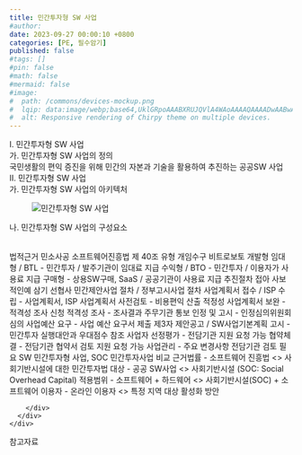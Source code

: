 ```yaml
---
title: 민간투자형 SW 사업
#author: 
date: 2023-09-27 00:00:10 +0800
categories: [PE, 필수암기]
published: false
#tags: []
#pin: false
#math: false
#mermaid: false
#image:
#  path: /commons/devices-mockup.png
#  lqip: data:image/webp;base64,UklGRpoAAABXRUJQVlA4WAoAAAAQAAAADwAABwAAQUxQSDIAAAARL0AmbZurmr57yyIiqE8oiG0bejIYEQTgqiDA9vqnsUSI6H+oAERp2HZ65qP/VIAWAFZQOCBCAAAA8AEAnQEqEAAIAAVAfCWkAALp8sF8rgRgAP7o9FDvMCkMde9PK7euH5M1m6VWoDXf2FkP3BqV0ZYbO6NA/VFIAAAA
#  alt: Responsive rendering of Chirpy theme on multiple devices.
---
```


<div class="post-wrap">
  <div class="para">
    <div class="para-title">
      I. 민간투자형 SW 사업
    </div>
    <div class="para-cntnt">
      <div class="para">
        <div class="para-title">
          가. 민간투자형 SW 사업의 정의
        </div>
        <div class="para-cntnt">
            국민생활의 편익 증진을 위해 민간의 자본과 기술을 활용하여 추진하는 공공SW 사업
        </div>
      </div>
    </div>
  </div>
  
  <div class="para">
    <div class="para-title">
      II. 민간투자형 SW 사업
    </div>
    <div class="para-cntnt">
      <div class="para">
        <div class="para-title">
          가. 민간투자형 SW 사업의 아키텍처
        </div>
        <div class="para-cntnt">
          <figure class="post-figure">
            <img src="/assets/img/posts/민간투자형-SW-사업.png" alt="민간투자형 SW 사업">
<!--            <figcaption>Source: Unveiling the Metaverse: Exploring Emerging Trends, Multifaceted Perspectives, and Future Challenges</figcaption>-->
          </figure>
        </div>
      </div>
      <div class="para">
        <div class="para-title">
          나. 민간투자형 SW 사업의 구성요소
        </div>
        <div class="para-cntnt">
          <table class="post-table">
          </table>
          법적근거 민소사공
  소프트웨어진흥법 제 40조
유형 개임수구 비트로보토
  개발형
    임대형 / BTL - 민간투자 / 발주기관이 임대료 지급
    수익형 / BTO - 민간투자 / 이용자가 사용료 지급
  구매형 - 상용SW구매, SaaS / 공공기관이 사용료 지급
추진절차 접아 사보적인예 삼기 선협사
  민간제안사업 절차 / 정부고시사업 절차
  사업계획서 접수 / ISP 수립 - 사업계획서, ISP
  사업계획서 사전검토 - 비용편익 산출 적정성
  사업계획서 보완 - 적격성 조사 신청
  적격성 조사 - 조사결과 주무기관 통보
  인정 및 고시 - 인정심의위원회 심의
  사업예산 요구 - 사업 예산 요구서 제출
  제3자 제안공고 / SW사업기본계획 고시 - 민간투자 실행대안과 우대점수 참조
  사업자 선정평가 - 전담기관 지원 요청 가능
  협약체결 - 전담기관 협약서 검토 지원 요청 가능
  사업관리 - 주요 변경사항 전담기관 검토 필요
SW 민간투자형 사업, SOC 민간투자사업 비교
  근거법률 - 소프트웨어 진흥법 &lt;&gt; 사회기반시설에 대한 민간투자법
  대상 - 공공 SW사업 &lt;&gt; 사회기반시설 (SOC: Social Overhead Capital)
  적용범위 - 소프트웨어 + 하드웨어 &lt;&gt; 사회기반시설(SOC) + 소프트웨어
  이용자 - 온라인 이용자 &lt;&gt; 특정 지역 대상
활성화 방안

        </div>
      </div>
    </div>
  </div>

  <div class="refr-wrap">
    <div class="refr-title">
        참고자료
    </div>
    <ol class="refr-list">
    <!--    <li>(나현식, 최대선) <a target="_blank" href="https://scienceon.kisti.re.kr/commons/util/originalView.do?cn=JAKO202225948430499&oCn=JAKO202225948430499&dbt=JAKO&journal=NJOU00291864">메타버스 보안 위협 요소 및 대응 방안 검토</a></li>-->
    <!--    <li>(M. Uddin, S. Manickam, H. Ullah, M. Obaidat and A. Dandoush) <a target="_blank" href="https://ieeexplore.ieee.org/abstract/document/10138386">Unveiling the Metaverse: Exploring Emerging Trends, Multifaceted Perspectives, and Future Challenges</a></li>-->
    </ol>
  </div>
</div>
